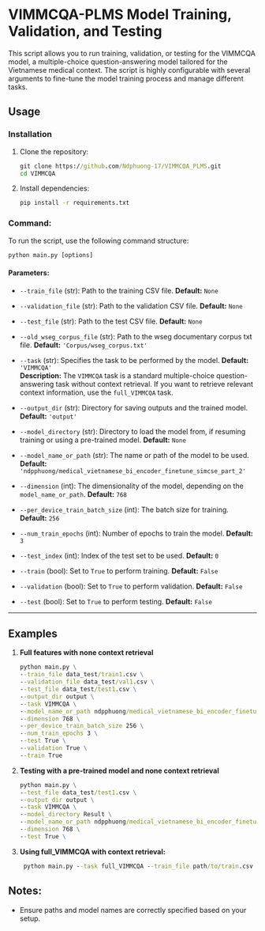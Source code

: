 # VIMMCQA-PLMS Model Training, Validation, and Testing

This script allows you to run training, validation, or testing for the VIMMCQA model, a multiple-choice question-answering model tailored for the Vietnamese medical context. The script is highly configurable with several arguments to fine-tune the model training process and manage different tasks.

## Usage

### Installation

1. Clone the repository:
   ```cmd
   git clone https://github.com/Ndphuong-17/VIMMCQA_PLMS.git
   cd VIMMCQA
   ```
2. Install dependencies:
   ```cmd
   pip install -r requirements.txt
   ```

### Command:

To run the script, use the following command structure:

```cmd
python main.py [options]
```

#### Parameters:

- `--train_file` (str):    Path to the training CSV file.  **Default:** `None`

- `--validation_file` (str):  Path to the validation CSV file.  **Default:** `None`

- `--test_file` (str):  Path to the test CSV file.  **Default:** `None`

- `--old_wseg_corpus_file` (str):  Path to the wseg documentary corpus txt file.  **Default:** `'Corpus/wseg_corpus.txt'`

- `--task` (str):  Specifies the task to be performed by the model.  **Default:** `'VIMMCQA'`  
  **Description:** The `VIMMCQA` task is a standard multiple-choice question-answering task without context retrieval. If you want to retrieve relevant context information, use the `full_VIMMCQA` task.

- `--output_dir` (str):  Directory for saving outputs and the trained model.  **Default:** `'output'`

- `--model_directory` (str):  Directory to load the model from, if resuming training or using a pre-trained model.  **Default:** `None`

- `--model_name_or_path` (str):  The name or path of the model to be used.  **Default:** `'ndpphuong/medical_vietnamese_bi_encoder_finetune_simcse_part_2'`

- `--dimension` (int):  The dimensionality of the model, depending on the `model_name_or_path`.  **Default:** `768`

- `--per_device_train_batch_size` (int):  The batch size for training.  **Default:** `256`

- `--num_train_epochs` (int):  Number of epochs to train the model.  **Default:** `3`

- `--test_index` (int):  Index of the test set to be used.  **Default:** `0`

- `--train` (bool):  Set to `True` to perform training.  **Default:** `False`

- `--validation` (bool):  Set to `True` to perform validation.  **Default:** `False`

- `--test` (bool):  Set to `True` to perform testing.  **Default:** `False`

---


## Examples

1. **Full features with none context retrieval**

   ```cmd
   python main.py \
   --train_file data_test/train1.csv \
   --validation_file data_test/val1.csv \
   --test_file data_test/test1.csv \
   --output_dir output \
   --task VIMMCQA \
   --model_name_or_path ndpphuong/medical_vietnamese_bi_encoder_finetune_simcse_part_2 \
   --dimension 768 \
   --per_device_train_batch_size 256 \
   --num_train_epochs 3 \
   --test True \
   --validation True \
   --train True
   ```

2. **Testing with a pre-trained model and none context retrieval**

   ```cmd
   python main.py \
   --test_file data_test/test1.csv \
   --output_dir output \
   --task VIMMCQA \
   --model_directory Result \
   --model_name_or_path ndpphuong/medical_vietnamese_bi_encoder_finetune_simcse_part_2 \
   --dimension 768 \
   --test True \
   ```

4. **Using full_VIMMCQA with context retrieval:**

   ```cmd
    python main.py --task full_VIMMCQA --train_file path/to/train.csv --train True
    ```

## Notes:
- Ensure paths and model names are correctly specified based on your setup.
